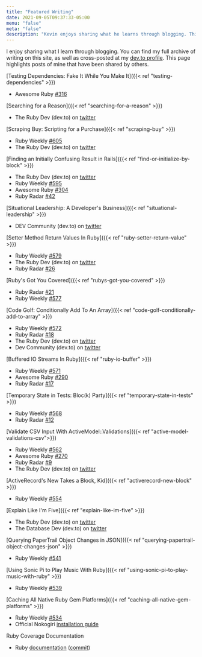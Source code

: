 ```yaml
---
title: "Featured Writing"
date: 2021-09-05T09:37:33-05:00
menu: "false"
meta: "false"
description: "Kevin enjoys sharing what he learns through blogging. This page highlights posts of his that have been shared by others."
---
```


I enjoy sharing what I learn through blogging. You can find my full
archive of writing on this site, as well as cross-posted at my [dev.to profile](https://dev.to/kevin_j_m). This page highlights posts of mine that have been shared by others.

[Testing Dependencies: Fake It While You Make It]({{< ref "testing-dependencies" >}})

* Awesome Ruby [#316](https://ruby.libhunt.com/newsletter/316)

[Searching for a Reason]({{< ref "searching-for-a-reason" >}})

* The Ruby Dev (dev.to) on [twitter](https://twitter.com/the_ruby_dev/status/1527740698052681732)

[Scraping Buy: Scripting for a Purchase]({{< ref "scraping-buy" >}})

* Ruby Weekly [#605](https://rubyweekly.com/issues/605)
* The Ruby Dev (dev.to) on [twitter](https://twitter.com/the_ruby_dev/status/1526252896383381505)

[Finding an Initially Confusing Result in Rails]({{< ref "find-or-initialize-by-block" >}})

* The Ruby Dev (dev.to) on [twitter](https://twitter.com/the_ruby_dev/status/1503408365288017920)
* Ruby Weekly [#595](https://rubyweekly.com/issues/595)
* Awesome Ruby [#304](https://ruby.libhunt.com/newsletter/304)
* Ruby Radar [#42](https://rubyradar.dev/issues/ruby-radar-42-vegas-baby-1085239)

[Situational Leadership: A Developer's Business]({{< ref "situational-leadership" >}})

* DEV Community (dev.to) on [twitter](https://twitter.com/ThePracticalDev/status/1483424689942847490)

[Setter Method Return Values In Ruby]({{< ref "ruby-setter-return-value" >}})

* Ruby Weekly [#579](https://rubyweekly.com/issues/579)
* The Ruby Dev (dev.to) on [twitter](https://twitter.com/the_ruby_dev/status/1461371624557535240)
* Ruby Radar [#26](https://rubyradar.dev/issues/ruby-radar-26-giving-thanks-896499)

[Ruby's Got You Covered]({{< ref "rubys-got-you-covered" >}})

* Ruby Radar [#21](https://www.getrevue.co/profile/rubyradar/issues/ruby-radar-21-what-s-the-tea-on-turbo-native-824552)
* Ruby Weekly [#577](https://rubyweekly.com/issues/577)

[Code Golf: Conditionally Add To An Array]({{< ref
"code-golf-conditionally-add-to-array" >}})

* Ruby Weekly [#572](https://rubyweekly.com/issues/572)
* Ruby Radar [#18](https://rubyradar.dev/issues/ruby-radar-18-happy-spooky-month-793121)
* The Ruby Dev (dev.to) on [twitter](https://twitter.com/the_ruby_dev/status/1443339560365215746)
* Dev Community (dev.to) on [twitter](https://twitter.com/ThePracticalDev/status/1443491059259039745)

[Buffered IO Streams In Ruby]({{< ref "ruby-io-buffer" >}})

* Ruby Weekly [#571](https://rubyweekly.com/issues/571)
* Awesome Ruby [#290](https://ruby.libhunt.com/newsletter/279)
* Ruby Radar [#17](https://rubyradar.dev/issues/ruby-radar-17-fall-is-here-779681)

[Temporary State in Tests: Bloc(k) Party]({{< ref "temporary-state-in-tests" >}})

* Ruby Weekly [#568](https://rubyweekly.com/issues/568)
* Ruby Radar [#12](https://rubyradar.dev/issues/ruby-radar-12-back-to-our-regularly-scheduled-programming-726989)

[Validate CSV Input With ActiveModel::Validations]({{< ref "active-model-validations-csv">}})

* Ruby Weekly [#562](https://rubyweekly.com/issues/562)
* Awesome Ruby [#270](https://ruby.libhunt.com/newsletter/270)
* Ruby Radar [#9](https://rubyradar.dev/issues/ruby-radar-9-junior-spotlight-705164)
* The Ruby Dev (dev.to) on [twitter](https://twitter.com/the_ruby_dev/status/1417522440431968261)

[ActiveRecord's New Takes a Block, Kid]({{< ref "activerecord-new-block" >}})

* Ruby Weekly [#554](https://rubyweekly.com/issues/554)

[Explain Like I'm Five]({{< ref "explain-like-im-five" >}})
* The Ruby Dev (dev.to) on [twitter](https://twitter.com/the_ruby_dev/status/1369339960973746182)
* The Database Dev (dev.to) on [twitter](https://twitter.com/TheDatabaseDev/status/1369354048701403144)

[Querying PaperTrail Object Changes in JSON]({{< ref "querying-papertrail-object-changes-json" >}})

* Ruby Weekly [#541](https://rubyweekly.com/issues/541)

[Using Sonic Pi to Play Music With Ruby]({{< ref "using-sonic-pi-to-play-music-with-ruby" >}})

* Ruby Weekly [#539](https://rubyweekly.com/issues/539)

[Caching All Native Ruby Gem Platforms]({{< ref "caching-all-native-gem-platforms" >}})

* Ruby Weekly [#534](https://rubyweekly.com/issues/534)
* Official Nokogiri [installation guide](https://nokogiri.org/tutorials/installing_nokogiri.html#troubleshooting)

Ruby Coverage Documentation

* Ruby [documentation](https://docs.ruby-lang.org/en/3.0.0/Coverage.html) ([commit](https://github.com/ruby/ruby/commit/0026f644d739efed0d69911b434a1012ad55c393))
